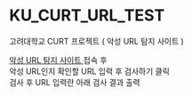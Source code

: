 # KU_CURT_URL_TEST
고려대학교 CURT 프로젝트 ( 악성 URL 탐지 사이트 )

[ 악성 URL 탐지 사이트 ](https://laphael58.pythonanywhere.com/) 접속 후  
악성 URL인지 확인할 URL 입력 후 검사하기 클릭  
검사 후 URL 입력란 아래 검사 결과 출력  
